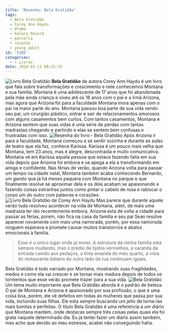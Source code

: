 ```yaml
---
title: 'Resenha: Bela Gratidão'
tags:
  - Bela Gratidão
  - Corey Ann Haydu
  - drama
  - Galera Record
  - parceria
  - resenha
  - young adult
id: '5385'
categories:
  - - Livros
date: 2018-01-11 08:25:35
---
```


![Livro Bela Gratidão ](http://natalia.blog.br/wp-content/uploads/2018/01/resenha-livro-bela-gratidão.jpg) **Bela Gratidão** da autora Corey Ann Haydu é um livro que fala sobre transformações e crescimento e nele conhecemos Montana e sua família. Montana é uma adolescente de 17 anos que foi abandonada pela mãe ainda criança e viveu até os 16 anos com o pai e a irmã Arizona, mas agora que Arizona foi para a faculdade Montana mora apenas com o pai na maior parte do ano. Montana passou boa parte de sua vida vendo seu pai, um cirurgião plástico, entrar e sair de relacionamentos amorosos com alguns casamentos bem curtos. Com tantos casamentos, Montana e Arizona sentem que suas vidas é uma série de perdas com tantas madrastas chegando e partindo e elas se sentem bem confusas e frustradas com isso. ![Resenha do livro - Bela Gratidão ](http://natalia.blog.br/wp-content/uploads/2018/01/lombada-livro-bela-gratidão.jpg) Após Arizona ir para a faculdade, Montana começou a se sentir sozinha e durante as aulas de teatro que ela faz, conhece Karissa. Karissa é um pouco mais velha que Montana, tem 23 anos, mas é alegre, descontraída e muito comunicativa. Montana vê em Karissa aquela pessoa que estava fazendo falta em sua vida depois que Arizona foi embora e se apega a ela a transformando em amiga e confidente. Nas férias de verão, quando Arizona volta para passar um tempo na cidade natal, Montana também acaba conhecendo Bernardo, um garoto que já há meses paquera com Montana no parque e que finalmente resolve se aproximar dela e os dois acabam se apaixonando e fazendo coisas estranhas juntos como pintar o cabelo de rosa e rabiscar o corpo um do outro com palavras e corações. ![Livro Bela Gratidão de Corey Ann Haydu](http://natalia.blog.br/wp-content/uploads/2018/01/contra-capa-livro-bela-gratidão.jpg) Mas parece que durante aquele verão tudo resolveu acontecer na vida de Montana, além, de mais uma madrasta ter ido recentemente embora, Arizona esta de volta a cidade para passar as férias, porém, não fica na casa da família e seu pai Sean resolve aparecer novamente com mais uma namorada, porém, por essa namorada ninguém esperava e promete causar muitos transtornos e abalos emocionais à família. 

> Esse é o único lugar onde já morei. A estrutura da minha família esta sempre mudando, mas o prédio de tijolos vermelhos, a varanda da entrada caindo aos pedaços, a tinta amarela do meu quarto, a vista do restaurante italiano do outro lado da rua continuam iguais.

Bela Gratidão é todo narrado por Montana, mostrando suas fragilidades, medos e como ela vai crescer e se tornar mais madura depois de todos os tormentos que esse verão promete trazer para a sua vida. ![Bela Gratidão ](http://natalia.blog.br/wp-content/uploads/2018/01/resumo-do-livro-bela-gratidão.jpg) Um tema muito importante que Bela Gratidão aborda é o padrão de beleza. O pai de Montana e Arizona é apaixonado por sua profissão, o que é uma coisa boa, porém, ele vê defeitos em todas as mulheres que passa por sua vida, incluindo suas filhas. Ele esta sempre buscando um jeito de torna-las mais bonitas e perfeitas. O título Bela Gratidão é uma referencia a um diário que Montana mantém, onde destacas sempre três coisas pelas quais ela foi grata naquele determinado dia. Eu já tentei fazer um diário assim também, mas acho que devido ao meu estresse, acabei não conseguindo haha.